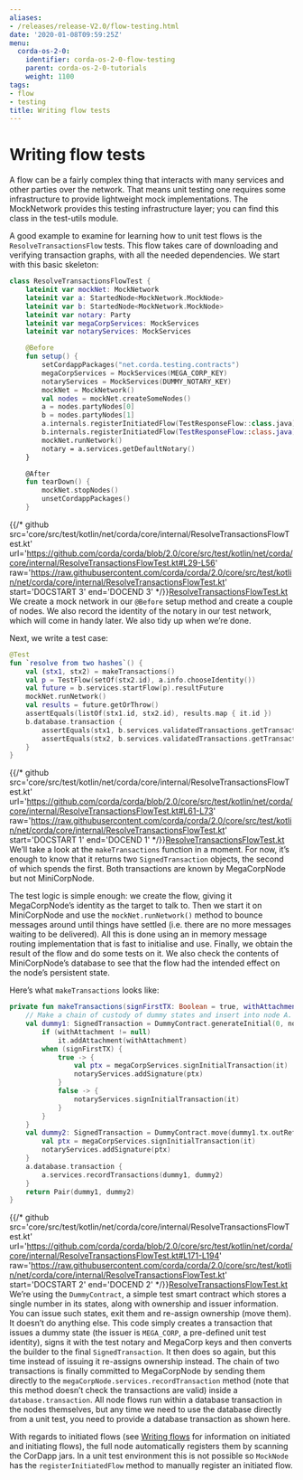 ```yaml
---
aliases:
- /releases/release-V2.0/flow-testing.html
date: '2020-01-08T09:59:25Z'
menu:
  corda-os-2-0:
    identifier: corda-os-2-0-flow-testing
    parent: corda-os-2-0-tutorials
    weight: 1100
tags:
- flow
- testing
title: Writing flow tests
---
```





# Writing flow tests

A flow can be a fairly complex thing that interacts with many services and other parties over the network. That
means unit testing one requires some infrastructure to provide lightweight mock implementations. The MockNetwork
provides this testing infrastructure layer; you can find this class in the test-utils module.

A good example to examine for learning how to unit test flows is the `ResolveTransactionsFlow` tests. This
flow takes care of downloading and verifying transaction graphs, with all the needed dependencies. We start
with this basic skeleton:

```kotlin
class ResolveTransactionsFlowTest {
    lateinit var mockNet: MockNetwork
    lateinit var a: StartedNode<MockNetwork.MockNode>
    lateinit var b: StartedNode<MockNetwork.MockNode>
    lateinit var notary: Party
    lateinit var megaCorpServices: MockServices
    lateinit var notaryServices: MockServices

    @Before
    fun setup() {
        setCordappPackages("net.corda.testing.contracts")
        megaCorpServices = MockServices(MEGA_CORP_KEY)
        notaryServices = MockServices(DUMMY_NOTARY_KEY)
        mockNet = MockNetwork()
        val nodes = mockNet.createSomeNodes()
        a = nodes.partyNodes[0]
        b = nodes.partyNodes[1]
        a.internals.registerInitiatedFlow(TestResponseFlow::class.java)
        b.internals.registerInitiatedFlow(TestResponseFlow::class.java)
        mockNet.runNetwork()
        notary = a.services.getDefaultNotary()
    }

    @After
    fun tearDown() {
        mockNet.stopNodes()
        unsetCordappPackages()
    }

```
{{/* github src='core/src/test/kotlin/net/corda/core/internal/ResolveTransactionsFlowTest.kt' url='https://github.com/corda/corda/blob/2.0/core/src/test/kotlin/net/corda/core/internal/ResolveTransactionsFlowTest.kt#L29-L56' raw='https://raw.githubusercontent.com/corda/corda/2.0/core/src/test/kotlin/net/corda/core/internal/ResolveTransactionsFlowTest.kt' start='DOCSTART 3' end='DOCEND 3' */}}[ResolveTransactionsFlowTest.kt](https://github.com/corda/corda/blob/release/os/2.0/core/src/test/kotlin/net/corda/core/internal/ResolveTransactionsFlowTest.kt)
We create a mock network in our `@Before` setup method and create a couple of nodes. We also record the identity
of the notary in our test network, which will come in handy later. We also tidy up when we’re done.

Next, we write a test case:

```kotlin
@Test
fun `resolve from two hashes`() {
    val (stx1, stx2) = makeTransactions()
    val p = TestFlow(setOf(stx2.id), a.info.chooseIdentity())
    val future = b.services.startFlow(p).resultFuture
    mockNet.runNetwork()
    val results = future.getOrThrow()
    assertEquals(listOf(stx1.id, stx2.id), results.map { it.id })
    b.database.transaction {
        assertEquals(stx1, b.services.validatedTransactions.getTransaction(stx1.id))
        assertEquals(stx2, b.services.validatedTransactions.getTransaction(stx2.id))
    }
}

```
{{/* github src='core/src/test/kotlin/net/corda/core/internal/ResolveTransactionsFlowTest.kt' url='https://github.com/corda/corda/blob/2.0/core/src/test/kotlin/net/corda/core/internal/ResolveTransactionsFlowTest.kt#L61-L73' raw='https://raw.githubusercontent.com/corda/corda/2.0/core/src/test/kotlin/net/corda/core/internal/ResolveTransactionsFlowTest.kt' start='DOCSTART 1' end='DOCEND 1' */}}[ResolveTransactionsFlowTest.kt](https://github.com/corda/corda/blob/release/os/2.0/core/src/test/kotlin/net/corda/core/internal/ResolveTransactionsFlowTest.kt)
We’ll take a look at the `makeTransactions` function in a moment. For now, it’s enough to know that it returns two
`SignedTransaction` objects, the second of which spends the first. Both transactions are known by MegaCorpNode but
not MiniCorpNode.

The test logic is simple enough: we create the flow, giving it MegaCorpNode’s identity as the target to talk to.
Then we start it on MiniCorpNode and use the `mockNet.runNetwork()` method to bounce messages around until things have
settled (i.e. there are no more messages waiting to be delivered). All this is done using an in memory message
routing implementation that is fast to initialise and use. Finally, we obtain the result of the flow and do
some tests on it. We also check the contents of MiniCorpNode’s database to see that the flow had the intended effect
on the node’s persistent state.

Here’s what `makeTransactions` looks like:

```kotlin
private fun makeTransactions(signFirstTX: Boolean = true, withAttachment: SecureHash? = null): Pair<SignedTransaction, SignedTransaction> {
    // Make a chain of custody of dummy states and insert into node A.
    val dummy1: SignedTransaction = DummyContract.generateInitial(0, notary, MEGA_CORP.ref(1)).let {
        if (withAttachment != null)
            it.addAttachment(withAttachment)
        when (signFirstTX) {
            true -> {
                val ptx = megaCorpServices.signInitialTransaction(it)
                notaryServices.addSignature(ptx)
            }
            false -> {
                notaryServices.signInitialTransaction(it)
            }
        }
    }
    val dummy2: SignedTransaction = DummyContract.move(dummy1.tx.outRef(0), MINI_CORP).let {
        val ptx = megaCorpServices.signInitialTransaction(it)
        notaryServices.addSignature(ptx)
    }
    a.database.transaction {
        a.services.recordTransactions(dummy1, dummy2)
    }
    return Pair(dummy1, dummy2)
}

```
{{/* github src='core/src/test/kotlin/net/corda/core/internal/ResolveTransactionsFlowTest.kt' url='https://github.com/corda/corda/blob/2.0/core/src/test/kotlin/net/corda/core/internal/ResolveTransactionsFlowTest.kt#L171-L194' raw='https://raw.githubusercontent.com/corda/corda/2.0/core/src/test/kotlin/net/corda/core/internal/ResolveTransactionsFlowTest.kt' start='DOCSTART 2' end='DOCEND 2' */}}[ResolveTransactionsFlowTest.kt](https://github.com/corda/corda/blob/release/os/2.0/core/src/test/kotlin/net/corda/core/internal/ResolveTransactionsFlowTest.kt)
We’re using the `DummyContract`, a simple test smart contract which stores a single number in its states, along
with ownership and issuer information. You can issue such states, exit them and re-assign ownership (move them).
It doesn’t do anything else. This code simply creates a transaction that issues a dummy state (the issuer is
`MEGA_CORP`, a pre-defined unit test identity), signs it with the test notary and MegaCorp keys and then
converts the builder to the final `SignedTransaction`. It then does so again, but this time instead of issuing
it re-assigns ownership instead. The chain of two transactions is finally committed to MegaCorpNode by sending them
directly to the `megaCorpNode.services.recordTransaction` method (note that this method doesn’t check the
transactions are valid) inside a `database.transaction`.  All node flows run within a database transaction in the
nodes themselves, but any time we need to use the database directly from a unit test, you need to provide a database
transaction as shown here.

With regards to initiated flows (see [Writing flows](flow-state-machines.md) for information on initiated and initiating flows), the
full node automatically registers them by scanning the CorDapp jars. In a unit test environment this is not possible so
`MockNode` has the `registerInitiatedFlow` method to manually register an initiated flow.

